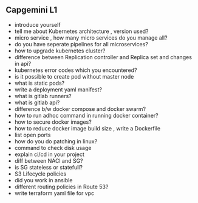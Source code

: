 ## Capgemini L1
- introduce yourself
- tell me about Kubernetes architecture , version used?
- micro service , how many micro services do you manage all?
- do you have seperate pipelines for all microservices?
- how to upgrade kubernetes cluster?
- difference between Replication controller  and Replica set and changes in api?
- kubernetes error codes which you encountered?
- is it possible to create pod without master node
- what is static pods?
- write a deployment yaml manifest?
- what is gitlab runners?
- what is gitlab api?
- difference b/w docker compose and docker swarm?
- how to run adhoc command in running docker container?
- how to secure docker images? 
- how to reduce docker image build size , write a Dockerfile
- list open ports
- how do you do patching in linux?
- command to check disk usage
- explain ci/cd in your project
- diff between NACl and SG?
- is SG stateless or statefull?
- S3 Lifecycle policies
- did you work in ansible
- different routing policies in Route 53?
- write terraform yaml file for vpc
